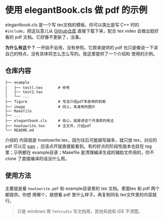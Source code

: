 # 使用 elegantBook.cls 做 pdf 的示例



elegantbook.cls 是一个写 tex文档的模板，你可以类比是写 C++ 时的 `#include`，把这玩意儿从 [Github仓库](https://github.com/ElegantLaTeX/ElegantBook)  直接下载下来，配合 tex video 会做出挺好看的 pdf 文档。它好像不更新了，没事。

**为什么有这个？** 一开始不会用，没有参照。它原来提供的 pdf 也只是像说一下讲自己的特点，没有具体将怎么怎么写的。我这里提供了一个介绍和 使用的示例。

## 仓库内容

```
├── example
│   ├── testl.tex       # 参考
│   ├── test2.tex
│   └── ...
├── figure              # 写法介绍pdf本身用的封面      
├── image               # 同上，本身用的图片
├── Makefile
├── ...
├── elegantbook.cls     # 核心，就是讲这个开源库的用法
├── howtowrite.tex      # 主文件，介绍pdf
└── README.md
```

介绍的 内容就是 howtowrite.tex，因为往后可能越写越多，就只放 tex，对应的pdf 可以见 [pan](https://pan.baidu.com/s/1T6SEseYnlIoAGFavyS-hXQ?pwd=2023) ，应该点开就直接能看到。有的好点的阶段性版本也挂在 tag 里；示例都在 example目录；Makefile 是清理编译生成的辅助文件用的，你不 clone 了直接编译的话没什么用。

## 使用方法

主要就是看 `howtowrite.pdf` 和 example目录里的 tex 文档。里面tex 和 pdf 两个都提供。你想 用哪个，就想看 pdf 里什么样子。再复制同名 tex文件里的内容就行。

> 只是 windows 用 `TeXstudio` 写文档用，其他系统和 IDE 不清楚。

